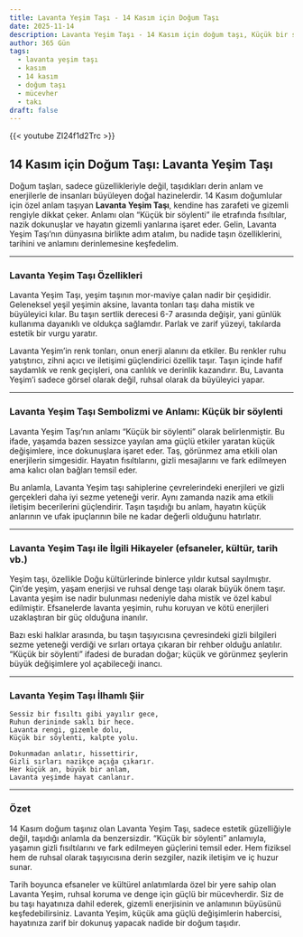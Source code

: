 ```yaml
---
title: Lavanta Yeşim Taşı - 14 Kasım için Doğum Taşı
date: 2025-11-14
description: Lavanta Yeşim Taşı - 14 Kasım için doğum taşı, Küçük bir söylenti sembolü. Bu özel taşın derin anlamını öğrenin.
author: 365 Gün
tags:
  - lavanta yeşim taşı
  - kasım
  - 14 kasım
  - doğum taşı
  - mücevher
  - takı
draft: false
---
```


{{< youtube ZI24f1d2Trc >}}

## 14 Kasım için Doğum Taşı: Lavanta Yeşim Taşı

Doğum taşları, sadece güzellikleriyle değil, taşıdıkları derin anlam ve enerjilerle de insanları büyüleyen doğal hazinelerdir. 14 Kasım doğumlular için özel anlam taşıyan **Lavanta Yeşim Taşı**, kendine has zarafeti ve gizemli rengiyle dikkat çeker. Anlamı olan “Küçük bir söylenti” ile etrafında fısıltılar, nazik dokunuşlar ve hayatın gizemli yanlarına işaret eder. Gelin, Lavanta Yeşim Taşı’nın dünyasına birlikte adım atalım, bu nadide taşın özelliklerini, tarihini ve anlamını derinlemesine keşfedelim.

---

### Lavanta Yeşim Taşı Özellikleri

Lavanta Yeşim Taşı, yeşim taşının mor-maviye çalan nadir bir çeşididir. Geleneksel yeşil yeşimin aksine, lavanta tonları taşı daha mistik ve büyüleyici kılar. Bu taşın sertlik derecesi 6-7 arasında değişir, yani günlük kullanıma dayanıklı ve oldukça sağlamdır. Parlak ve zarif yüzeyi, takılarda estetik bir vurgu yaratır.

Lavanta Yeşim’in renk tonları, onun enerji alanını da etkiler. Bu renkler ruhu yatıştırıcı, zihni açıcı ve iletişimi güçlendirici özellik taşır. Taşın içinde hafif saydamlık ve renk geçişleri, ona canlılık ve derinlik kazandırır. Bu, Lavanta Yeşim’i sadece görsel olarak değil, ruhsal olarak da büyüleyici yapar.

---

### Lavanta Yeşim Taşı Sembolizmi ve Anlamı: Küçük bir söylenti

Lavanta Yeşim Taşı’nın anlamı “Küçük bir söylenti” olarak belirlenmiştir. Bu ifade, yaşamda bazen sessizce yayılan ama güçlü etkiler yaratan küçük değişimlere, ince dokunuşlara işaret eder. Taş, görünmez ama etkili olan enerjilerin simgesidir. Hayatın fısıltılarını, gizli mesajlarını ve fark edilmeyen ama kalıcı olan bağları temsil eder.

Bu anlamla, Lavanta Yeşim taşı sahiplerine çevrelerindeki enerjileri ve gizli gerçekleri daha iyi sezme yeteneği verir. Aynı zamanda nazik ama etkili iletişim becerilerini güçlendirir. Taşın taşıdığı bu anlam, hayatın küçük anlarının ve ufak ipuçlarının bile ne kadar değerli olduğunu hatırlatır.

---

### Lavanta Yeşim Taşı ile İlgili Hikayeler (efsaneler, kültür, tarih vb.)

Yeşim taşı, özellikle Doğu kültürlerinde binlerce yıldır kutsal sayılmıştır. Çin’de yeşim, yaşam enerjisi ve ruhsal denge taşı olarak büyük önem taşır. Lavanta yeşim ise nadir bulunması nedeniyle daha mistik ve özel kabul edilmiştir. Efsanelerde lavanta yeşimin, ruhu koruyan ve kötü enerjileri uzaklaştıran bir güç olduğuna inanılır.

Bazı eski halklar arasında, bu taşın taşıyıcısına çevresindeki gizli bilgileri sezme yeteneği verdiği ve sırları ortaya çıkaran bir rehber olduğu anlatılır. “Küçük bir söylenti” ifadesi de buradan doğar; küçük ve görünmez şeylerin büyük değişimlere yol açabileceği inancı.

---

### Lavanta Yeşim Taşı İlhamlı Şiir

```
Sessiz bir fısıltı gibi yayılır gece,  
Ruhun derininde saklı bir hece.  
Lavanta rengi, gizemle dolu,  
Küçük bir söylenti, kalpte yolu.

Dokunmadan anlatır, hissettirir,  
Gizli sırları nazikçe açığa çıkarır.  
Her küçük an, büyük bir anlam,  
Lavanta yeşimde hayat canlanır.
```

---

### Özet

14 Kasım doğum taşınız olan Lavanta Yeşim Taşı, sadece estetik güzelliğiyle değil, taşıdığı anlamla da benzersizdir. “Küçük bir söylenti” anlamıyla, yaşamın gizli fısıltılarını ve fark edilmeyen güçlerini temsil eder. Hem fiziksel hem de ruhsal olarak taşıyıcısına derin sezgiler, nazik iletişim ve iç huzur sunar.

Tarih boyunca efsaneler ve kültürel anlatımlarda özel bir yere sahip olan Lavanta Yeşim, ruhsal koruma ve denge için güçlü bir mücevherdir. Siz de bu taşı hayatınıza dahil ederek, gizemli enerjisinin ve anlamının büyüsünü keşfedebilirsiniz. Lavanta Yeşim, küçük ama güçlü değişimlerin habercisi, hayatınıza zarif bir dokunuş yapacak nadide bir doğum taşıdır.